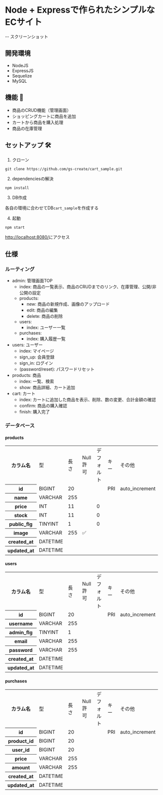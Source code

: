 # Node + Expressで作られたシンプルなECサイト

-- スクリーンショット


## 開発環境

- NodeJS
- ExpressJS
- Sequelize
- MySQL

## 機能 🚀

- 商品のCRUD機能（管理画面）
- ショッピングカートに商品を追加
- カートから商品を購入処理
- 商品の在庫管理

## セットアップ 🛠

1. クローン

```
git clone https://github.com/gs-create/cart_sample.git
```

2. dependenciesの解決

```
npm install
```

3. DB作成

各自の環境に合わせてDB`cart_sample`を作成する

4. 起動

```
npm start
```

[http://localhost:8080/](http://localhost:8080/)にアクセス

## 仕様

### ルーティング

- admin: 管理画面TOP
    - index: 商品の一覧表示、商品のCRUDまでのリンク、在庫管理、公開/非公開の設定
    - products: 
        - new: 商品の新規作成、画像のアップロード
        - edit: 商品の編集
        - delete: 商品の削除
    - users:
        - index: ユーザー一覧
    - purchases:
        - index: 購入履歴一覧
- users: ユーザー
    - index: マイページ
    - sign_up: 会員登録
    - sign_in: ログイン
    - (password/reset): パスワードリセット
- products: 商品
    - index: 一覧、検索
    - show: 商品詳細、カート追加
- cart: カート
    - index: カートに追加した商品を表示、削除、数の変更、合計金額の確認
    - confirm: 商品の購入確認
    - finish: 購入完了

### データベース

#### products

<table>
    <tr>
        <th>カラム名</th>
        <td>型</td>
        <td>長さ</td>
        <td>Null許可</td>
        <td>デフォルト</td>
        <td>キー</td>
        <td>その他</td>
    </tr>
    <tr>
        <th>id</th>
        <td>BIGINT</td>
        <td>20</td>
        <td></td>
        <td></td>
        <td>PRI</td>
        <td>auto_increment</td>
    </tr>
    <tr>
        <th>name</th>
        <td>VARCHAR</td>
        <td>255</td>
        <td></td>
        <td></td>
        <td></td>
        <td></td>
    </tr>
    <tr>
        <th>price</th>
        <td>INT</td>
        <td>11</td>
        <td></td>
        <td>0</td>
        <td></td>
        <td></td>
    </tr>
    <tr>
        <th>stock</th>
        <td>INT</td>
        <td>11</td>
        <td></td>
        <td>0</td>
        <td></td>
        <td></td>
    </tr>
    <tr>
        <th>public_flg</th>
        <td>TINYINT</td>
        <td>1</td>
        <td></td>
        <td>0</td>
        <td></td>
        <td></td>
    </tr>
    <tr>
        <th>image</th>
        <td>VARCHAR</td>
        <td>255</td>
        <td>✅</td>
        <td></td>
        <td></td>
        <td></td>
    </tr>
    <tr>
        <th>created_at</th>
        <td>DATETIME</td>
        <td></td>
        <td></td>
        <td></td>
        <td></td>
        <td></td>
    </tr>
    <tr>
        <th>updated_at</th>
        <td>DATETIME</td>
        <td></td>
        <td></td>
        <td></td>
        <td></td>
        <td></td>
    </tr>
</table>

#### users

<table>
    <tr>
        <th>カラム名</th>
        <td>型</td>
        <td>長さ</td>
        <td>Null許可</td>
        <td>デフォルト</td>
        <td>キー</td>
        <td>その他</td>
    </tr>
    <tr>
        <th>id</th>
        <td>BIGINT</td>
        <td>20</td>
        <td></td>
        <td></td>
        <td>PRI</td>
        <td>auto_increment</td>
    </tr>
    <tr>
        <th>username</th>
        <td>VARCHAR</td>
        <td>255</td>
        <td></td>
        <td></td>
        <td></td>
        <td></td>
    </tr>
    <tr>
        <th>admin_flg</th>
        <td>TINYINT</td>
        <td>1</td>
        <td></td>
        <td></td>
        <td></td>
        <td></td>
    </tr>
    <tr>
        <th>email</th>
        <td>VARCHAR</td>
        <td>255</td>
        <td></td>
        <td></td>
        <td></td>
        <td></td>
    </tr>
    <tr>
        <th>password</th>
        <td>VARCHAR</td>
        <td>255</td>
        <td></td>
        <td></td>
        <td></td>
        <td></td>
    </tr>
    <tr>
        <th>created_at</th>
        <td>DATETIME</td>
        <td></td>
        <td></td>
        <td></td>
        <td></td>
        <td></td>
    </tr>
    <tr>
        <th>updated_at</th>
        <td>DATETIME</td>
        <td></td>
        <td></td>
        <td></td>
        <td></td>
        <td></td>
    </tr>
</table>

#### purchases

<table>
    <tr>
        <th>カラム名</th>
        <td>型</td>
        <td>長さ</td>
        <td>Null許可</td>
        <td>デフォルト</td>
        <td>キー</td>
        <td>その他</td>
    </tr>
    <tr>
        <th>id</th>
        <td>BIGINT</td>
        <td>20</td>
        <td></td>
        <td></td>
        <td>PRI</td>
        <td>auto_increment</td>
    </tr>
    <tr>
        <th>product_id</th>
        <td>BIGINT</td>
        <td>20</td>
        <td></td>
        <td></td>
        <td></td>
        <td></td>
    </tr>
    <tr>
        <th>user_id</th>
        <td>BIGINT</td>
        <td>20</td>
        <td></td>
        <td></td>
        <td></td>
        <td></td>
    </tr>
    <tr>
        <th>price</th>
        <td>VARCHAR</td>
        <td>255</td>
        <td></td>
        <td></td>
        <td></td>
        <td></td>
    </tr>
    <tr>
        <th>amount</th>
        <td>VARCHAR</td>
        <td>255</td>
        <td></td>
        <td></td>
        <td></td>
        <td></td>
    </tr>
    <tr>
        <th>created_at</th>
        <td>DATETIME</td>
        <td></td>
        <td></td>
        <td></td>
        <td></td>
        <td></td>
    </tr>
    <tr>
        <th>updated_at</th>
        <td>DATETIME</td>
        <td></td>
        <td></td>
        <td></td>
        <td></td>
        <td></td>
    </tr>
</table>
